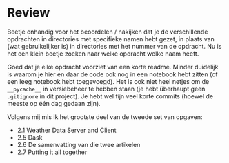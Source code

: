 # Review

Beetje onhandig voor het beoordelen / nakijken dat je de verschillende opdrachten in directories met specifieke namen hebt gezet, in plaats van (wat gebruikelijker is) in directories met het nummer van de opdracht. Nu is het een klein beetje zoeken naar welke opdracht welke naam heeft.

Goed dat je elke opdracht voorziet van een korte readme. Minder duidelijk is waarom je hier en daar de code ook nog in een notebook hebt zitten (of een leeg notebook hebt toegevoegd). Het is ook niet heel netjes om de `__pycache__` in versiebeheer te hebben staan (je hebt überhaupt geen `.gitignore` in dit project). Je hebt wel fijn veel korte commits (hoewel de meeste op één dag gedaan zijn).

Volgens mij mis ik het grootste deel van de tweede set van opgaven:

- 2.1 Weather Data Server and Client
- 2.5 Dask
- 2.6 De samenvatting van die twee artikelen
- 2.7 Putting it all together